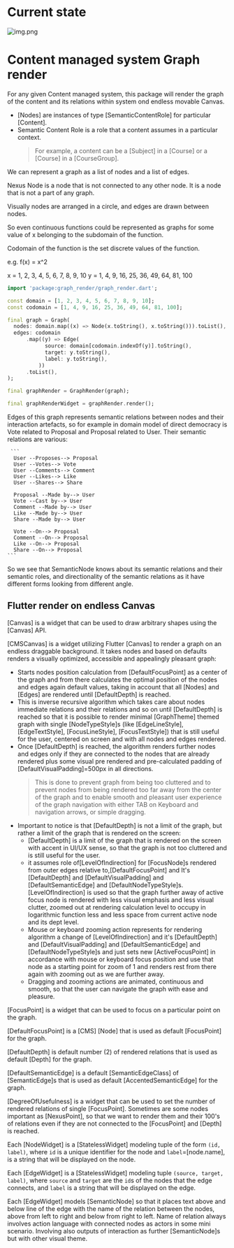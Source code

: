 # Current state
![img.png](../../../../../packages/ednet_cms_graph/img.png)

# Content managed system Graph render
For any given Content managed system, this package will render the graph of the content and its relations within system ond endless movable Canvas.

- [Nodes] are instances of type [SemanticContentRole] for particular [Content].
- Semantic Content Role is a role that a content assumes in a particular context.
    >For example, a content can be a [Subject] in a [Course] or a [Course] in a [CourseGroup].

We can represent a graph as a list of nodes and a list of edges. 

Nexus Node is a node that is not connected to any other node. It is a node that is not a part of any graph.

Visually nodes are arranged in a circle, and edges are drawn between nodes.

So even continuous functions could be represented as graphs for some value of x belonging to the subdomain of the function.

Codomain of the function is the set discrete values of the function.

e.g. f(x) = x^2

x = 1, 2, 3, 4, 5, 6, 7, 8, 9, 10
y = 1, 4, 9, 16, 25, 36, 49, 64, 81, 100

```dart
import 'package:graph_render/graph_render.dart';

const domain = [1, 2, 3, 4, 5, 6, 7, 8, 9, 10];
const codomain = [1, 4, 9, 16, 25, 36, 49, 64, 81, 100];

final graph = Graph(
  nodes: domain.map((x) => Node(x.toString(), x.toString())).toList(),
  edges: codomain
      .map((y) => Edge(
            source: domain[codomain.indexOf(y)].toString(),
            target: y.toString(),
            label: y.toString(),
          ))
      .toList(),
);

final graphRender = GraphRender(graph);

final graphRenderWidget = graphRender.render();
```

Edges of this graph represents semantic relations between nodes and their interaction artefacts, so for example in domain model of direct democracy is Vote related to Proposal and Proposal related to User. Their semantic relations are various:

     ```
      User --Proposes--> Proposal
      User --Votes--> Vote
      User --Comments--> Comment
      User --Likes--> Like
      User --Shares--> Share
    
      Proposal --Made by--> User
      Vote --Cast by--> User
      Comment --Made by--> User
      Like --Made by--> User
      Share --Made by--> User
    
      Vote --On--> Proposal
      Comment --On--> Proposal
      Like --On--> Proposal
      Share --On--> Proposal
    ```
So we see that SemanticNode knows about its semantic relations and their semantic roles, and directionality of the semantic relations as it have different forms looking from different angle.

## Flutter render on endless Canvas

[Canvas] is a widget that can be used to draw arbitrary shapes using the [Canvas] API.

[CMSCanvas] is a widget utilizing Flutter [Canvas] to render a graph on an endless draggable background. 
It takes nodes and based on defaults renders a visually optimized, accessible and appealingly pleasant graph:
- Starts nodes position calculation from [DefaultFocusPoint] as a center of the graph and from there calculates the optimal position of the nodes and edges again default values, taking in account that all [Nodes] and [Edges] are rendered until [DefaultDepth] is reached. 
- This is inverse recursive algorithm which takes care about nodes immediate relations and their relations and so on until [DefaultDepth] is reached so that it is possible to render minimal [GraphTheme] themed graph with single [NodeTypeStyle]s (like [EdgeLineStyle], [EdgeTextStyle], [FocusLineStyle], [FocusTextStyle])  that is still useful for the user, centered on screen and with all nodes and edges rendered. 
- Once [DefaultDepth] is reached, the algorithm renders further nodes and edges only if they are connected to the nodes that are already rendered plus some visual pre rendered and pre-calculated padding of [DefaultVisualPadding]=500px in all directions. 
    >This is done to prevent graph from being too cluttered and to prevent nodes from being rendered too far away from the center of the graph and to enable smooth and pleasant user experience of the graph navigation with either TAB on Keyboard and navigation arrows, or simple dragging.
- Important to notice is that [DefaultDepth] is not a limit of the graph, but rather a limit of the graph that is rendered on the screen:
  - [DefaultDepth] is a limit of the graph that is rendered on the screen with accent in UI/UX sense, so that the graph is not too cluttered and is still useful for the user.
  - it assumes role of[LevelOfIndirection] for [FocusNode]s rendered from outer edges relative to,[DefaultFocusPoint] and It's [DefaultDepth] and [DefaultVisualPadding] and [DefaultSemanticEdge] and [DefaultNodeTypeStyle]s. [LevelOfIndirection] is used so that the graph further away of active focus node  is rendered with less visual emphasis and less visual clutter, zoomed out at rendering calculation level to occupy in logarithmic function less and less space from current active node and its dept level.
  - Mouse or keyboard zooming action represents for rendering algorithm a change of [LevelOfIndirection] and it's [DefaultDepth] and [DefaultVisualPadding] and [DefaultSemanticEdge] and [DefaultNodeTypeStyle]s and just sets new [ActiveFocusPoint] in accordance with mouse or keyboard focus position and use that node as a starting point for zoom of 1 and renders rest from there again with zooming out as we are further away.
  - Dragging and zooming actions are animated, continuous and smooth, so that the user can navigate the graph with ease and pleasure.

[FocusPoint] is a widget that can be used to focus on a particular point on the graph.

[DefaultFocusPoint] is a [CMS] [Node] that is used as default [FocusPoint] for the graph.

[DefaultDepth] is default number (2) of rendered relations that is used as default [Depth] for the graph.

[DefaultSemanticEdge] is a default [SemanticEdgeClass] of [SemanticEdge]s that is used as default [AccentedSemanticEdge] for the graph.

[DegreeOfUsefulness] is a widget that can be used to set the number of rendered relations of single [FocusPoint].
Sometimes are some nodes important as [NexusPoint], so that we want to render them and their 100's of relations even if they are not connected to the [FocusPoint] and [Depth] is reached.

Each [NodeWidget] is a [StatelessWidget] modeling tuple of the form `(id, label)`, where `id` is a unique identifier for the node and `label`=[node.name], is a string that will be displayed on the node.

Each [EdgeWidget] is a [StatelessWidget] modeling tuple `(source, target, label)`, where `source` and `target` are the `id`s of the nodes that the edge connects, and `label` is a string that will be displayed on the edge.

Each [EdgeWidget] models [SemanticNode] so that it places text above and below line of the edge with the name of the relation between the nodes, above from left to right and below from right to left. Name of relation always involves action language with connected nodes as actors in some mini scenario. Involving also outputs of interaction as further [SemanticNode]s but with other visual theme.